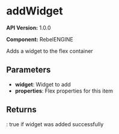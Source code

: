 # addWidget

**API Version:** 1.0.0

**Component:** RebelENGINE

Adds a widget to the flex container

## Parameters

- **widget**: Widget to add
- **properties**: Flex properties for this item

## Returns

: true if widget was added successfully


